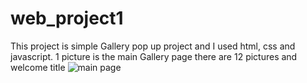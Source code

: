 # web_project1
This project is simple Gallery pop up project and
I used html, css and javascript.
1 picture is the main Gallery page there are 12 pictures and welcome title
![main page](https://user-images.githubusercontent.com/117292231/199566418-802af94b-af45-48e5-bb39-1ce97bbc1a79.png)
